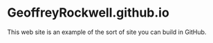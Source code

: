 # GeoffreyRockwell.github.io
This web site is an example of the sort of site you can build in GitHub.
